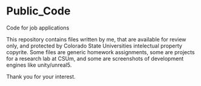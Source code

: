 # Public_Code
Code for job applications

This repository contains files written by me, that are available for review only, and protected by Colorado State Universities intelectual property copyrite. Some files are generic homework assignments, some are projects for a research lab at CSUm, and some are screenshots of development engines like unity/unreal5. 

Thank you for your interest.
